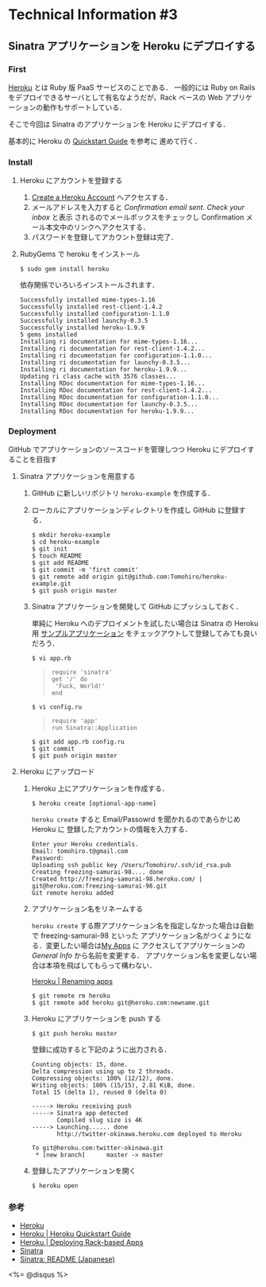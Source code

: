 Technical Information #3
================================================================================


Sinatra アプリケーションを Heroku にデプロイする
--------------------------------------------------------------------------------


### First

[Heroku](http://heroku.com/) とは Ruby 版 PaaS サービスのことである．
一般的には Ruby on Rails をデプロイできるサーバとして有名なようだが，Rack ベースの
Web アプリケーションの動作もサポートしている．

そこで今回は Sinatra のアプリケーションを Heroku にデプロイする．

基本的に Heroku の [Quickstart Guide](http://docs.heroku.com/quickstart) を参考に
進めて行く．


### Install

1. Heroku にアカウントを登録する

    1. [Create a Heroku Account](http://heroku.com/signup) へアクセスする．
    2. メールアドレスを入力すると *Confirmation email sent. Check your inbox* と表示
       されるのでメールボックスをチェックし Confirmation メール本文中のリンクへアクセスする．
    3. パスワードを登録してアカウント登録は完了．

2. RubyGems で heroku をインストール

       $ sudo gem install heroku

    依存関係でいろいろインストールされます．

       Successfully installed mime-types-1.16
       Successfully installed rest-client-1.4.2
       Successfully installed configuration-1.1.0
       Successfully installed launchy-0.3.5
       Successfully installed heroku-1.9.9
       5 gems installed
       Installing ri documentation for mime-types-1.16...
       Installing ri documentation for rest-client-1.4.2...
       Installing ri documentation for configuration-1.1.0...
       Installing ri documentation for launchy-0.3.5...
       Installing ri documentation for heroku-1.9.9...
       Updating ri class cache with 3576 classes...
       Installing RDoc documentation for mime-types-1.16...
       Installing RDoc documentation for rest-client-1.4.2...
       Installing RDoc documentation for configuration-1.1.0...
       Installing RDoc documentation for launchy-0.3.5...
       Installing RDoc documentation for heroku-1.9.9...


### Deployment

GitHub でアプリケーションのソースコードを管理しつつ Heroku にデプロイすることを目指す

1. Sinatra アプリケーションを用意する

    1. GitHub に新しいリポジトリ `heroku-example` を作成する．
    2. ローカルにアプリケーションディレクトリを作成し GitHub に登録する．

           $ mkdir heroku-example
           $ cd heroku-example
           $ git init
           $ touch README
           $ git add README
           $ git commit -m 'first commit'
           $ git remote add origin git@github.com:Tomohiro/heroku-example.git
           $ git push origin master

    3. Sinatra アプリケーションを開発して GitHub にプッシュしておく．

        単純に Heroku へのデプロイメントを試したい場合は Sinatra の Heroku 用
        [サンプルアプリケーション](http://github.com/sinatra/heroku-sinatra-app) をチェックアウトして登録してみても良いだろう．

           $ vi app.rb

        >     require 'sinatra'
        >     get '/' do
        >      'Fuck, World!'
        >     end

           $ vi config.ru

        >     require 'app'
        >     run Sinatra::Application

           $ git add app.rb config.ru
           $ git commit
           $ git push origin master

2. Heroku にアップロード

    1. Heroku 上にアプリケーションを作成する．

           $ heroku create [optional-app-name]

        `heroku create` すると Email/Passowrd を聞かれるのであらかじめ Heroku に
        登録したアカウントの情報を入力する．

           Enter your Heroku credentials.
           Email: tomohiro.t@gmail.com
           Password: 
           Uploading ssh public key /Users/Tomohiro/.ssh/id_rsa.pub
           Creating freezing-samurai-98.... done
           Created http://freezing-samurai-98.heroku.com/ | git@heroku.com:freezing-samurai-98.git
           Git remote heroku added

    2. アプリケーション名をリネームする

        `heroku create` する際アプリケーション名を指定しなかった場合は自動で freezing-samurai-98 といった
        アプリケーション名がつくようになる．変更したい場合は[My Apps](http://api.heroku.com/myapps) に
        アクセスしてアプリケーションの*General Info* から名前を変更する．
        アプリケーション名を変更しない場合は本項を飛ばしてもらって構わない．

        [Heroku | Renaming apps](http://docs.heroku.com/renaming-apps#manually-updating-a-git-remote "Heroku | Renaming apps")

           $ git remote rm heroku
           $ git remote add heroku git@heroku.com:newname.git

    3. Heroku にアプリケーションを push する

           $ git push heroku master

        登録に成功すると下記のように出力される．

           Counting objects: 15, done.
           Delta compression using up to 2 threads.
           Compressing objects: 100% (12/12), done.
           Writing objects: 100% (15/15), 2.81 KiB, done.
           Total 15 (delta 1), reused 0 (delta 0)

           -----> Heroku receiving push
           -----> Sinatra app detected
                  Compiled slug size is 4K
           -----> Launching...... done
                  http://twitter-okinawa.heroku.com deployed to Heroku

           To git@heroku.com:twitter-okinawa.git
            * [new branch]      master -> master

    4. 登録したアプリケーションを開く

           $ heroku open


### 参考

- [Heroku](http://heroku.com "Heroku")
- [Heroku | Heroku Quickstart Guide](http://docs.heroku.com/quickstart "Heroku | Heroku Quickstart Guide")
- [Heroku | Deploying Rack-based Apps](http://docs.heroku.com/rack "Heroku | Deploying Rack-based Apps")
- [Sinatra](http://www.sinatrarb.com "Sinatra")
- [Sinatra: README (Japanese)](http://www.sinatrarb.com/intro-jp.html "Sinatra: README (Japanese)")


<div><%= @disqus %></div>
